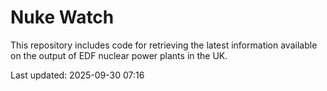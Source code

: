 # Nuke Watch

This repository includes code for retrieving the latest information available on the output of EDF nuclear power plants in the UK.

Last updated: 2025-09-30 07:16